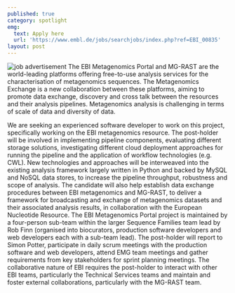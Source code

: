 ```yaml
---
published: true
category: spotlight
emg:
  text: Apply here
  url: 'https://www.embl.de/jobs/searchjobs/index.php?ref=EBI_00835'
layout: post
---
```

![job advertisement]({{site.baseurl}}/assets/media/images/posts/icons_job_EMG_104.png) The EBI Metagenomics Portal and MG-RAST are the world-leading platforms offering free-to-use analysis services for the characterisation of metagenomics sequences. The Metagenomics Exchange is a new collaboration between these platforms, aiming to promote data exchange, discovery and cross talk between the resources and their analysis pipelines. Metagenomics analysis is challenging in terms of scale of data and diversity of data.

We are seeking an experienced software developer to work on this project, specifically working on the EBI metagenomics resource. The post-holder will be involved in implementing pipeline components, evaluating different storage solutions, investigating different cloud deployment approaches for running the pipeline and the application of workflow technologies (e.g. CWL). New technologies and approaches will be interweaved into the existing analysis framework largely written in Python and backed by MySQL and NoSQL data stores, to increase the pipeline throughput, robustness and scope of analysis. The candidate will also help establish data exchange procedures between EBI metagenomics and MG-RAST, to deliver a framework for broadcasting and exchange of metagenomics datasets and their associated analysis results, in collaboration with the European Nucleotide Resource. The EBI Metagenomics Portal project is maintained by a four-person sub-team within the larger Sequence Families team lead by Rob Finn (organised into biocurators, production software developers and web developers each with a sub-team lead). The post-holder will report to Simon Potter, participate in daily scrum meetings with the production software and web developers, attend EMG team meetings and gather requirements from key stakeholders for sprint planning meetings. The collaborative nature of EBI requires the post-holder to interact with other EBI teams, particularly the Technical Services teams and maintain and foster external collaborations, particularly with the MG-RAST team.
